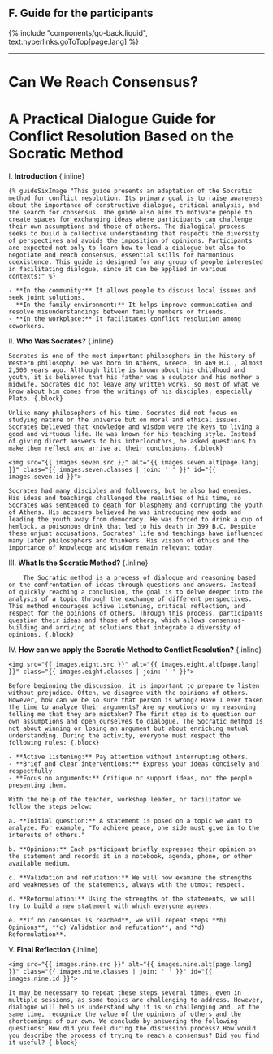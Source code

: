 ## F. Guide for the participants
{% include "components/go-back.liquid", text:hyperlinks.goToTop[page.lang] %}

<hr class="dashed">

# Can We Reach Consensus?
# A Practical Dialogue Guide for Conflict Resolution Based on the Socratic Method

I.  **Introduction** {.inline}
    
    {% guideSixImage "This guide presents an adaptation of the Socratic method for conflict resolution. Its primary goal is to raise awareness about the importance of constructive dialogue, critical analysis, and the search for consensus. The guide also aims to motivate people to create spaces for exchanging ideas where participants can challenge their own assumptions and those of others. The dialogical process seeks to build a collective understanding that respects the diversity of perspectives and avoids the imposition of opinions. Participants are expected not only to learn how to lead a dialogue but also to negotiate and reach consensus, essential skills for harmonious coexistence. This guide is designed for any group of people interested in facilitating dialogue, since it can be applied in various contexts:" %}
    
    - **In the community:** It allows people to discuss local issues and seek joint solutions.
    - **In the family environment:** It helps improve communication and resolve misunderstandings between family members or friends.
    - **In the workplace:** It facilitates conflict resolution among coworkers.

II. **Who Was Socrates?** {.inline}

    Socrates is one of the most important philosophers in the history of Western philosophy. He was born in Athens, Greece, in 469 B.C., almost 2,500 years ago. Although little is known about his childhood and youth, it is believed that his father was a sculptor and his mother a midwife. Socrates did not leave any written works, so most of what we know about him comes from the writings of his disciples, especially Plato. {.block}

    Unlike many philosophers of his time, Socrates did not focus on studying nature or the universe but on moral and ethical issues. Socrates believed that knowledge and wisdom were the keys to living a good and virtuous life. He was known for his teaching style. Instead of giving direct answers to his interlocutors, he asked questions to make them reflect and arrive at their conclusions. {.block}

    <img src="{{ images.seven.src }}" alt="{{ images.seven.alt[page.lang] }}" class="{{ images.seven.classes | join: ' ' }}" id="{{ images.seven.id }}">

    Socrates had many disciples and followers, but he also had enemies. His ideas and teachings challenged the realities of his time, so Socrates was sentenced to death for blasphemy and corrupting the youth of Athens. His accusers believed he was introducing new gods and leading the youth away from democracy. He was forced to drink a cup of hemlock, a poisonous drink that led to his death in 399 B.C. Despite these unjust accusations, Socrates' life and teachings have influenced many later philosophers and thinkers. His vision of ethics and the importance of knowledge and wisdom remain relevant today.
    

III.    **What Is the Socratic Method?** {.inline}

        The Socratic method is a process of dialogue and reasoning based on the confrontation of ideas through questions and answers. Instead of quickly reaching a conclusion, the goal is to delve deeper into the analysis of a topic through the exchange of different perspectives. This method encourages active listening, critical reflection, and respect for the opinions of others. Through this process, participants question their ideas and those of others, which allows consensus-building and arriving at solutions that integrate a diversity of opinions. {.block}

IV. **How can we apply the Socratic Method to Conflict Resolution?** {.inline}
    
    <img src="{{ images.eight.src }}" alt="{{ images.eight.alt[page.lang] }}" class="{{ images.eight.classes | join: ' ' }}">

    Before beginning the discussion, it is important to prepare to listen without prejudice. Often, we disagree with the opinions of others. However, how can we be so sure that person is wrong? Have I ever taken the time to analyze their arguments? Are my emotions or my reasoning telling me that they are mistaken? The first step is to question our own assumptions and open ourselves to dialogue. The Socratic method is not about winning or losing an argument but about enriching mutual understanding. During the activity, everyone must respect the following rules: {.block}

    - **Active listening:** Pay attention without interrupting others.
    - **Brief and clear interventions:** Express your ideas concisely and respectfully.
    - **Focus on arguments:** Critique or support ideas, not the people presenting them.

    With the help of the teacher, workshop leader, or facilitator we follow the steps below: 

    a. **Initial question:** A statement is posed on a topic we want to analyze. For example, "To achieve peace, one side must give in to the interests of others."

    b. **Opinions:** Each participant briefly expresses their opinion on the statement and records it in a notebook, agenda, phone, or other available medium.

    c. **Validation and refutation:** We will now examine the strengths and weaknesses of the statements, always with the utmost respect.

    d. **Reformulation:** Using the strengths of the statements, we will try to build a new statement with which everyone agrees.

    e. **If no consensus is reached**, we will repeat steps **b) Opinions**, **c) Validation and refutation**, and **d) Reformulation**.


V.  **Final Reflection** {.inline}

    <img src="{{ images.nine.src }}" alt="{{ images.nine.alt[page.lang] }}" class="{{ images.nine.classes | join: ' ' }}" id="{{ images.nine.id }}">

    It may be necessary to repeat these steps several times, even in multiple sessions, as some topics are challenging to address. However, dialogue will help us understand why it is so challenging and, at the same time, recognize the value of the opinions of others and the shortcomings of our own. We conclude by answering the following questions: How did you feel during the discussion process? How would you describe the process of trying to reach a consensus? Did you find it useful? {.block}
    
